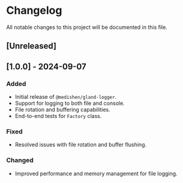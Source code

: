 # Changelog

All notable changes to this project will be documented in this file.

## [Unreleased]

## [1.0.0] - 2024-09-07
### Added
- Initial release of `@medishen/gland-logger`.
- Support for logging to both file and console.
- File rotation and buffering capabilities.
- End-to-end tests for `Factory` class.

### Fixed
- Resolved issues with file rotation and buffer flushing.

### Changed
- Improved performance and memory management for file logging.